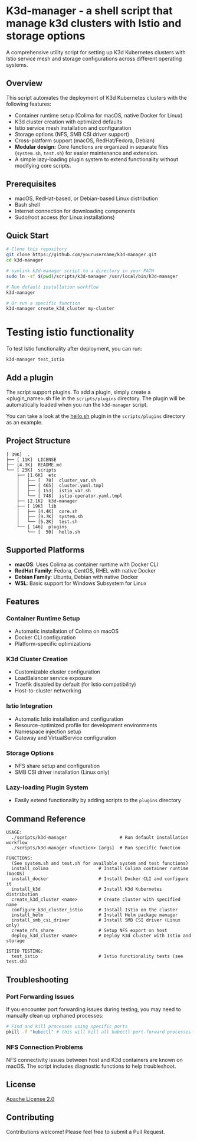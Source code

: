 # K3d-manager - a shell script that manage k3d clusters with Istio and storage options

A comprehensive utility script for setting up K3d Kubernetes clusters with Istio service mesh and storage configurations across different operating systems.

## Overview

This script automates the deployment of K3d Kubernetes clusters with the following features:
- Container runtime setup (Colima for macOS, native Docker for Linux)
- K3d cluster creation with optimized defaults
- Istio service mesh installation and configuration
- Storage options (NFS, SMB CSI driver support)
- Cross-platform support (macOS, RedHat/Fedora, Debian)
- **Modular design:** Core functions are organized in separate files (`system.sh`, `test.sh`) for easier maintenance and extension.
- A simple lazy-loading plugin system to extend functionality without modifying core scripts.

## Prerequisites

- macOS, RedHat-based, or Debian-based Linux distribution
- Bash shell
- Internet connection for downloading components
- Sudo/root access (for Linux installations)

## Quick Start

```bash
# Clone this repository
git clone https://github.com/yourusername/k3d-manager.git
cd k3d-manager

# symlink k3d-manager script to a directory in your PATH
sudo ln -sf $(pwd)/scripts/k3d-manager /usr/local/bin/k3d-manager

# Run default installation workflow
k3d-manager

# Or run a specific function
k3d-manager create_k3d_cluster my-cluster
```
# Testing istio functionality
To test Istio functionality after deployment, you can run:
```bash
k3d-manager test_istio
```

## Add a plugin

The script support plugins. To add a plugin, simply create a <plugin_name>.sh file in the `scripts/plugins` directory. The plugin will be automatically loaded when you run the `k3d-manager` script.

You can take a look at the [hello.sh](./scripts/plugins/hello.sh) plugin in the `scripts/plugins` directory as an example.
## Project Structure

``` 
[ 39K]  .
├── [ 11K]  LICENSE
├── [4.3K]  README.md
└── [ 23K]  scripts
    ├── [1.6K]  etc
    │   ├── [  78]  cluster_var.sh
    │   ├── [ 465]  cluster.yaml.tmpl
    │   ├── [ 153]  istio_var.sh
    │   └── [ 748]  istio-operator.yaml.tmpl
    ├── [2.1K]  k3d-manager
    ├── [ 19K]  lib
    │   ├── [4.4K]  core.sh
    │   ├── [9.7K]  system.sh
    │   └── [5.2K]  test.sh
    └── [ 146]  plugins
        └── [  50]  hello.sh
```

## Supported Platforms

- **macOS**: Uses Colima as container runtime with Docker CLI
- **RedHat Family**: Fedora, CentOS, RHEL with native Docker
- **Debian Family**: Ubuntu, Debian with native Docker
- **WSL**: Basic support for Windows Subsystem for Linux

## Features

### Container Runtime Setup
- Automatic installation of Colima on macOS
- Docker CLI configuration
- Platform-specific optimizations

### K3d Cluster Creation
- Customizable cluster configuration
- LoadBalancer service exposure
- Traefik disabled by default (for Istio compatibility)
- Host-to-cluster networking

### Istio Integration
- Automatic Istio installation and configuration
- Resource-optimized profile for development environments
- Namespace injection setup
- Gateway and VirtualService configuration

### Storage Options
- NFS share setup and configuration
- SMB CSI driver installation (Linux only)

### Lazy-loading Plugin System
- Easily extend functionality by adding scripts to the `plugins` directory

## Command Reference

```
USAGE:
  ./scripts/k3d-manager                    # Run default installation workflow
  ./scripts/k3d-manager <function> [args]  # Run specific function

FUNCTIONS:
  (See system.sh and test.sh for available system and test functions)
  install_colima                   # Install Colima container runtime (macOS)
  install_docker                   # Install Docker CLI and configure it
  install_k3d                      # Install K3d Kubernetes distribution
  create_k3d_cluster <name>        # Create cluster with specified name
  configure_k3d_cluster_istio      # Install Istio on the cluster
  install_helm                     # Install Helm package manager
  install_smb_csi_driver           # Install SMB CSI driver (Linux only)
  create_nfs_share                 # Setup NFS export on host
  deploy_k3d_cluster <name>        # Deploy K3d cluster with Istio and storage

ISTIO TESTING:
  test_istio                       # Istio functionality tests (see test.sh)
```

## Troubleshooting

### Port Forwarding Issues
If you encounter port forwarding issues during testing, you may need to manually clean up orphaned processes:

```bash
# Find and kill processes using specific ports
pkill -f "kubectl" # this will kill all kubectl port-forward processes
```

### NFS Connection Problems
NFS connectivity issues between host and K3d containers are known on macOS. The script includes diagnostic functions to help troubleshoot.

## License

[Apache License 2.0](LICENSE)

## Contributing

Contributions welcome! Please feel free to submit a Pull Request.

